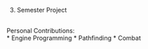 3. Semester Project <br>
<br>
Personal Contributions: <br>
*  Engine Programming 
* Pathfinding 
*  Combat
